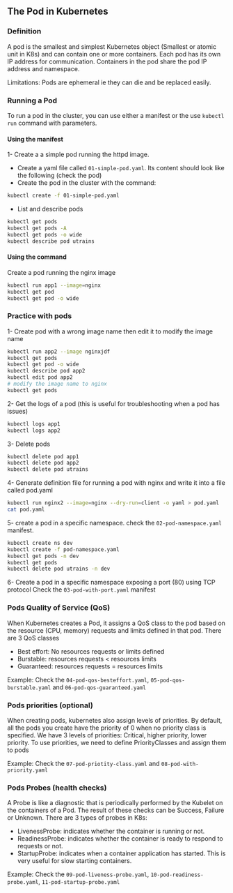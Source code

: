 ## The Pod in Kubernetes
### Definition
A pod is the smallest and simplest Kubernetes object (Smallest or atomic unit in K8s) and can contain one or more containers. Each pod has its own IP address for communication. Containers in the pod share the pod IP address and namespace.

Limitations: Pods are ephemeral ie they can die and be replaced easily.

### Running a Pod
To run a pod in the cluster, you can use either a manifest or the use `kubectl run` command with parameters.

#### Using the manifest 

1- Create a a simple pod running the httpd image.
- Create a yaml file called `01-simple-pod.yaml`. Its content should look like the following (check the pod)
- Create the pod in the cluster with the command:
```bash
kubectl create -f 01-simple-pod.yaml
```
- List and describe pods
```bash
kubectl get pods 
kubectl get pods -A 
kubectl get pods -o wide
kubectl describe pod utrains
```
#### Using the command
Create a pod running the nginx image
```bash 
kubectl run app1 --image=nginx
kubectl get pod
kubectl get pod -o wide 
```
### Practice with pods
1- Create pod with a wrong image name then edit it to modify the image name
```bash 
kubectl run app2 --image nginxjdf
kubectl get pods
kubectl get pod -o wide
kubectl describe pod app2
kubectl edit pod app2
# modify the image name to nginx
kubectl get pods
```
2- Get the logs of a pod (this is useful for troubleshooting when a pod has issues)
```bash 
kubectl logs app1
kubectl logs app2
```

3- Delete pods
```bash 
kubectl delete pod app1
kubectl delete pod app2
kubectl delete pod utrains
```
4- Generate definition file for running a pod with nginx and write it into a file called pod.yaml
```bash
kubectl run nginx2 --image=nginx --dry-run=client -o yaml > pod.yaml
cat pod.yaml
```
5- create a pod in a specific namespace. check the `02-pod-namespace.yaml` manifest. 
```bash
kubectl create ns dev
kubectl create -f pod-namespace.yaml
kubectl get pods -n dev
kubectl get pods
kubectl delete pod utrains -n dev
```

6- Create a pod in a specific namespace exposing a port (80) using TCP protocol
Check the `03-pod-with-port.yaml` manifest

### Pods Quality of Service (QoS)
When Kubernetes creates a Pod, it assigns a QoS class to the pod based on the resource (CPU, memory) requests and limits defined in that pod. There are 3 QoS classes
- Best effort: No resources requests or limits defined
- Burstable: resources requests < resources limits
- Guaranteed: resources requests = resources limits

Example: Check the `04-pod-qos-besteffort.yaml`, `05-pod-qos-burstable.yaml` and `06-pod-qos-guaranteed.yaml`

### Pods priorities (optional)
When creating pods, kubernetes also assign levels of priorities. By default, all the pods you create have the priority of 0 when no priority class is specified.
We have 3 levels of priorities: Critical, higher priority, lower priority. To use priorities, we need to define PriorityClasses and assign them to pods

Example: Check the `07-pod-priotity-class.yaml` and `08-pod-with-priority.yaml`

### Pods Probes (health checks)
A Probe is like a diagnostic that is periodically performed by the Kubelet on the containers of a Pod. The result of these checks can be Success, Failure or Unknown. There are 3 types of probes in K8s:
- LivenessProbe: indicates whether the container is running or not.
- ReadinessProbe: indicates whether the container is ready to respond to requests or not.  
- StartupProbe: indicates when a container application has started. This is very useful for slow starting containers.

Example: Check the `09-pod-liveness-probe.yaml`, `10-pod-readiness-probe.yaml`, `11-pod-startup-probe.yaml`
